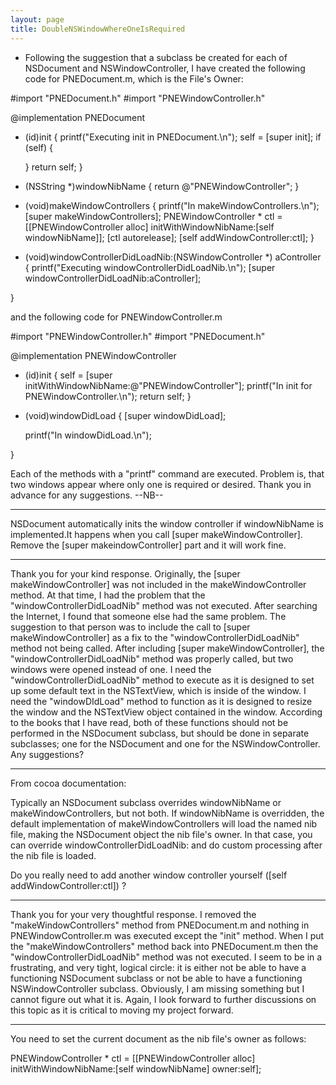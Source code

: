 ```yaml
---
layout: page
title: DoubleNSWindowWhereOneIsRequired
---
```




 
* Following the suggestion that a subclass be created for each of NSDocument and NSWindowController, I have created the following code for PNEDocument.m, which is the File's Owner:

    

#import "PNEDocument.h" 
#import "PNEWindowController.h"

@implementation PNEDocument

- (id)init
{
	printf("Executing init in PNEDocument.\n");
    self = [super init];
    if (self) 
	{

    }
    return self;
}

- (NSString *)windowNibName
{
    return @"PNEWindowController";
}

- (void)makeWindowControllers
{
	printf("In makeWindowControllers.\n");
	[super makeWindowControllers];
	PNEWindowController * ctl = [[PNEWindowController alloc] 
								initWithWindowNibName:[self windowNibName]];
	[ctl autorelease];
	[self addWindowController:ctl];
}

- (void)windowControllerDidLoadNib:(NSWindowController *) aController
{
	printf("Executing windowControllerDidLoadNib.\n");
    [super windowControllerDidLoadNib:aController];

}



and the following code for PNEWindowController.m

    

#import "PNEWindowController.h"
#import "PNEDocument.h"

@implementation PNEWindowController

- (id)init
{
	self = [super initWithWindowNibName:@"PNEWindowController"];
	printf("In init for PNEWindowController.\n");
	return self;
}

- (void)windowDidLoad
{
	[super windowDidLoad];
	
	printf("In windowDidLoad.\n");

}



Each of the methods with a "printf" command are executed.  Problem is, that two windows appear where only one is required or desired.  Thank you in advance for any suggestions. 
--NB--



----

NSDocument automatically inits the window controller if windowNibName is implemented.It happens when you call [super makeWindowController]. Remove the [super makeindowController] part and it will work fine.

----

Thank you for your kind response.  Originally, the [super makeWindowController] was not included in the makeWindowController method.  At that time, I had the problem that the "windowControllerDidLoadNib" method was not executed.  After searching the Internet, I found that someone else had the same problem.  The suggestion to that person was to include the call to [super makeWindowController] as a fix to the "windowControllerDidLoadNib" method not being called.  After including [super makeWindowController], the "windowControllerDidLoadNib" method was properly called, but two windows were opened instead of one.  I need the "windowControllerDidLoadNib" method to execute as it is designed to set up some default text in the NSTextView, which is inside of the window.  I need the "windowDIdLoad" method to function as it is designed to resize the window and the NSTextView object contained in the window.  According to the books that I have read, both of these functions should not be performed in the NSDocument subclass, but should be done in separate subclasses; one for the NSDocument and one for the NSWindowController.  Any suggestions?

----

From cocoa documentation:
    
Typically an NSDocument subclass overrides windowNibName or makeWindowControllers, but not both. If windowNibName is overridden, the default implementation of makeWindowControllers will load the named nib file, making the NSDocument object the nib file's owner. In that case, you can override windowControllerDidLoadNib: and do custom processing after the nib file is loaded.

Do you really need to add another window controller yourself ([self addWindowController:ctl]) ?

----

Thank you for your very thoughtful response.  I removed the "makeWindowControllers" method from PNEDocument.m and nothing in PNEWindowController.m was executed except the "init" method.  When I put the "makeWindowControllers" method back into PNEDocument.m then the "windowControllerDidLoadNib" method was not executed.  I seem to be in a frustrating, and very tight, logical circle:  it is either not be able to have a functioning NSDocument subclass or not be able to have a functioning NSWindowController subclass.  Obviously, I am missing something but I cannot figure out what it is.  Again, I look forward to further discussions on this topic as it is critical to moving my project forward.

----

You need to set the current document as the nib file's owner as follows:

    
PNEWindowController * ctl = [[PNEWindowController alloc] initWithWindowNibName:[self windowNibName] owner:self];

